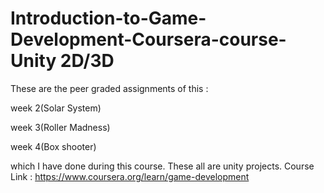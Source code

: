 # Introduction-to-Game-Development-Coursera-course- Unity 2D/3D
These are the peer graded assignments of this :

week 2(Solar System)

week 3(Roller Madness)

week 4(Box shooter)

which I have done during this course.
These all are unity projects.
Course Link : https://www.coursera.org/learn/game-development
